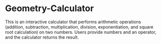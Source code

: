 # Geometry-Calculator
This is an interactive calculator that performs arithmetic operations (addition, subtraction, multiplication, division, exponentiation, and square root calculation) on two numbers. Users provide numbers and an operator, and the calculator returns the result.
